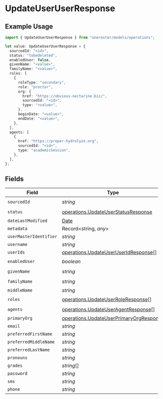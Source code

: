 # UpdateUserUserResponse

## Example Usage

```typescript
import { UpdateUserUserResponse } from "oneroster/models/operations";

let value: UpdateUserUserResponse = {
  sourcedId: "<id>",
  status: "tobedeleted",
  enabledUser: false,
  givenName: "<value>",
  familyName: "<value>",
  roles: [
    {
      roleType: "secondary",
      role: "proctor",
      org: {
        href: "https://obvious-nectarine.biz/",
        sourcedId: "<id>",
        type: "<value>",
      },
      beginDate: "<value>",
      endDate: "<value>",
    },
  ],
  agents: [
    {
      href: "https://proper-hydrolyze.org",
      sourcedId: "<id>",
      type: "academicSession",
    },
  ],
};
```

## Fields

| Field                                                                                              | Type                                                                                               | Required                                                                                           | Description                                                                                        |
| -------------------------------------------------------------------------------------------------- | -------------------------------------------------------------------------------------------------- | -------------------------------------------------------------------------------------------------- | -------------------------------------------------------------------------------------------------- |
| `sourcedId`                                                                                        | *string*                                                                                           | :heavy_check_mark:                                                                                 | N/A                                                                                                |
| `status`                                                                                           | [operations.UpdateUserStatusResponse](../../models/operations/updateuserstatusresponse.md)         | :heavy_check_mark:                                                                                 | N/A                                                                                                |
| `dateLastModified`                                                                                 | [Date](https://developer.mozilla.org/en-US/docs/Web/JavaScript/Reference/Global_Objects/Date)      | :heavy_minus_sign:                                                                                 | N/A                                                                                                |
| `metadata`                                                                                         | Record<string, *any*>                                                                              | :heavy_minus_sign:                                                                                 | N/A                                                                                                |
| `userMasterIdentifier`                                                                             | *string*                                                                                           | :heavy_minus_sign:                                                                                 | N/A                                                                                                |
| `username`                                                                                         | *string*                                                                                           | :heavy_minus_sign:                                                                                 | N/A                                                                                                |
| `userIds`                                                                                          | [operations.UpdateUserUserIdResponse](../../models/operations/updateuseruseridresponse.md)[]       | :heavy_minus_sign:                                                                                 | N/A                                                                                                |
| `enabledUser`                                                                                      | *boolean*                                                                                          | :heavy_check_mark:                                                                                 | N/A                                                                                                |
| `givenName`                                                                                        | *string*                                                                                           | :heavy_check_mark:                                                                                 | N/A                                                                                                |
| `familyName`                                                                                       | *string*                                                                                           | :heavy_check_mark:                                                                                 | N/A                                                                                                |
| `middleName`                                                                                       | *string*                                                                                           | :heavy_minus_sign:                                                                                 | N/A                                                                                                |
| `roles`                                                                                            | [operations.UpdateUserRoleResponse](../../models/operations/updateuserroleresponse.md)[]           | :heavy_check_mark:                                                                                 | N/A                                                                                                |
| `agents`                                                                                           | [operations.UpdateUserAgentResponse](../../models/operations/updateuseragentresponse.md)[]         | :heavy_check_mark:                                                                                 | N/A                                                                                                |
| `primaryOrg`                                                                                       | [operations.UpdateUserPrimaryOrgResponse](../../models/operations/updateuserprimaryorgresponse.md) | :heavy_minus_sign:                                                                                 | N/A                                                                                                |
| `email`                                                                                            | *string*                                                                                           | :heavy_minus_sign:                                                                                 | N/A                                                                                                |
| `preferredFirstName`                                                                               | *string*                                                                                           | :heavy_minus_sign:                                                                                 | N/A                                                                                                |
| `preferredMiddleName`                                                                              | *string*                                                                                           | :heavy_minus_sign:                                                                                 | N/A                                                                                                |
| `preferredLastName`                                                                                | *string*                                                                                           | :heavy_minus_sign:                                                                                 | N/A                                                                                                |
| `pronouns`                                                                                         | *string*                                                                                           | :heavy_minus_sign:                                                                                 | N/A                                                                                                |
| `grades`                                                                                           | *string*[]                                                                                         | :heavy_minus_sign:                                                                                 | N/A                                                                                                |
| `password`                                                                                         | *string*                                                                                           | :heavy_minus_sign:                                                                                 | N/A                                                                                                |
| `sms`                                                                                              | *string*                                                                                           | :heavy_minus_sign:                                                                                 | N/A                                                                                                |
| `phone`                                                                                            | *string*                                                                                           | :heavy_minus_sign:                                                                                 | N/A                                                                                                |